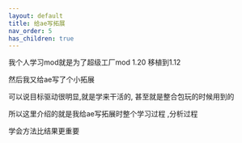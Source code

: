 ```yaml
---
layout: default
title: 给ae写拓展
nav_order: 5
has_children: true
---
```



我个人学习mod就是为了超级工厂mod 1.20 移植到1.12

然后我又给ae写了个小拓展

可以说目标驱动很明显,就是学来干活的, 甚至就是整合包玩的时候用到的

所以这里介绍的就是我给ae写拓展时整个学习过程 ,分析过程

学会方法比结果更重要



